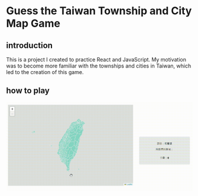 # Guess the Taiwan Township and City Map Game
## introduction
This is a project I created to practice React and JavaScript.
My motivation was to become more familiar with the townships and cities in Taiwan, which led to the creation of this game.
## how to play
![image](https://github.com/johnson1205/react_TAIWAN_TOWNSHIP_GUESS_GAME/blob/master/how%20to%20play.gif?raw=true)
